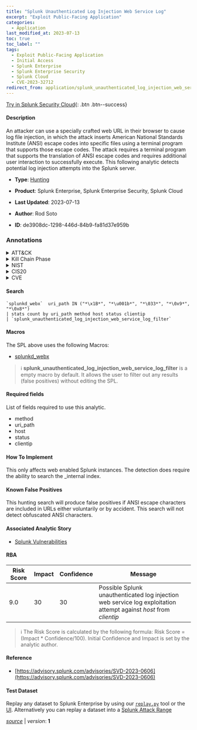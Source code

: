 ```yaml
---
title: "Splunk Unauthenticated Log Injection Web Service Log"
excerpt: "Exploit Public-Facing Application"
categories:
  - Application
last_modified_at: 2023-07-13
toc: true
toc_label: ""
tags:
  - Exploit Public-Facing Application
  - Initial Access
  - Splunk Enterprise
  - Splunk Enterprise Security
  - Splunk Cloud
  - CVE-2023-32712
redirect_from: application/splunk_unauthenticated_log_injection_web_service_log/
---
```




[Try in Splunk Security Cloud](https://www.splunk.com/en_us/cyber-security.html){: .btn .btn--success}

#### Description

An attacker can use a specially crafted web URL in their browser to cause log file injection, in which the attack inserts American National Standards Institute (ANSI) escape codes into specific files using a terminal program that supports those escape codes. The attack requires a terminal program that supports the translation of ANSI escape codes and requires additional user interaction to successfully execute. This following analytic detects potential log injection attempts into the Splunk server.

- **Type**: [Hunting](https://github.com/splunk/security_content/wiki/Detection-Analytic-Types)
- **Product**: Splunk Enterprise, Splunk Enterprise Security, Splunk Cloud

- **Last Updated**: 2023-07-13
- **Author**: Rod Soto
- **ID**: de3908dc-1298-446d-84b9-fa81d37e959b

### Annotations
<details>
  <summary>ATT&CK</summary>

<div markdown="1">

#### [ATT&CK](https://attack.mitre.org/)

| ID          | Technique   | Tactic         |
| ----------- | ----------- |--------------- |
| [T1190](https://attack.mitre.org/techniques/T1190/) | Exploit Public-Facing Application | Initial Access |

</div>
</details>


<details>
  <summary>Kill Chain Phase</summary>

<div markdown="1">

* Delivery


</div>
</details>


<details>
  <summary>NIST</summary>

<div markdown="1">

* DE.AE



</div>
</details>

<details>
  <summary>CIS20</summary>

<div markdown="1">

* CIS 10



</div>
</details>

<details>
  <summary>CVE</summary>

<div markdown="1">

| ID          | Summary | [CVSS](https://nvd.nist.gov/vuln-metrics/cvss) |
| ----------- | ----------- | -------------- |
| [CVE-2023-32712](https://nvd.nist.gov/vuln/detail/CVE-2023-32712) | In Splunk Enterprise versions below 9.0.5, 8.2.11, and 8.1.14, an attacker can use a specially crafted web URL in their browser to cause log file poisoning. The attack requires the attacker to have secure shell (SSH) access to the instance and use a terminal program that supports a certain feature set to execute the attack successfully. | None |



</div>
</details>


#### Search

```
`splunkd_webx`  uri_path IN ("*\x1B*", "*\u001b*", "*\033*", "*\0x9*", "*\0x8*") 
| stats count by uri_path method host status clientip 
| `splunk_unauthenticated_log_injection_web_service_log_filter`
```

#### Macros
The SPL above uses the following Macros:
* [splunkd_webx](https://github.com/splunk/security_content/blob/develop/macros/splunkd_webx.yml)

> :information_source:
> **splunk_unauthenticated_log_injection_web_service_log_filter** is a empty macro by default. It allows the user to filter out any results (false positives) without editing the SPL.



#### Required fields
List of fields required to use this analytic.
* method
* uri_path
* host
* status
* clientip



#### How To Implement
This only affects web enabled Splunk instances. The detection does require the ability to search the _internal index.
#### Known False Positives
This hunting search will produce false positives if ANSI escape characters are included in URLs either voluntarily or by accident. This search will not detect obfuscated ANSI characters.

#### Associated Analytic Story
* [Splunk Vulnerabilities](/stories/splunk_vulnerabilities)




#### RBA

| Risk Score  | Impact      | Confidence   | Message      |
| ----------- | ----------- |--------------|--------------|
| 9.0 | 30 | 30 | Possible Splunk unauthenticated log injection web service log exploitation attempt against $host$ from $clientip$ |


> :information_source:
> The Risk Score is calculated by the following formula: Risk Score = (Impact * Confidence/100). Initial Confidence and Impact is set by the analytic author.


#### Reference

* [https://advisory.splunk.com/advisories/SVD-2023-0606](https://advisory.splunk.com/advisories/SVD-2023-0606)



#### Test Dataset
Replay any dataset to Splunk Enterprise by using our [`replay.py`](https://github.com/splunk/attack_data#using-replaypy) tool or the [UI](https://github.com/splunk/attack_data#using-ui).
Alternatively you can replay a dataset into a [Splunk Attack Range](https://github.com/splunk/attack_range#replay-dumps-into-attack-range-splunk-server)




[*source*](https://github.com/splunk/security_content/tree/develop/detections/application/splunk_unauthenticated_log_injection_web_service_log.yml) \| *version*: **1**
